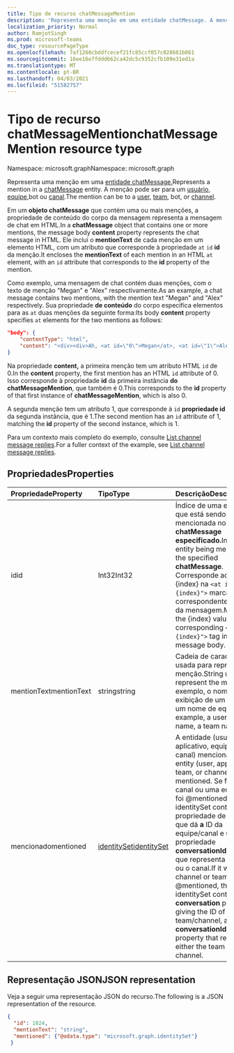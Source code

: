 ```yaml
---
title: Tipo de recurso chatMessageMention
description: 'Representa uma menção em uma entidade chatMessage. A menção pode ser para um usuário, equipe, bot ou canal. '
localization_priority: Normal
author: RamjotSingh
ms.prod: microsoft-teams
doc_type: resourcePageType
ms.openlocfilehash: 7af1260cbddfcecef21fc85ccf057c028681b061
ms.sourcegitcommit: 16ee16e7fddd662ca42dc5c9352cfb109e31ed1a
ms.translationtype: MT
ms.contentlocale: pt-BR
ms.lasthandoff: 04/03/2021
ms.locfileid: "51582757"
---
```

# <a name="chatmessagemention-resource-type"></a><span data-ttu-id="e11e6-104">Tipo de recurso chatMessageMention</span><span class="sxs-lookup"><span data-stu-id="e11e6-104">chatMessageMention resource type</span></span>

<span data-ttu-id="e11e6-105">Namespace: microsoft.graph</span><span class="sxs-lookup"><span data-stu-id="e11e6-105">Namespace: microsoft.graph</span></span>

<span data-ttu-id="e11e6-106">Representa uma menção em uma [entidade chatMessage.](chatmessage.md)</span><span class="sxs-lookup"><span data-stu-id="e11e6-106">Represents a mention in a [chatMessage](chatmessage.md) entity.</span></span> <span data-ttu-id="e11e6-107">A menção pode ser para um [usuário](user.md), [equipe,](team.md)bot ou [canal](channel.md).</span><span class="sxs-lookup"><span data-stu-id="e11e6-107">The mention can be to a [user](user.md), [team](team.md), bot, or [channel](channel.md).</span></span> 

<span data-ttu-id="e11e6-108">Em um **objeto chatMessage** que contém uma ou  mais menções, a propriedade de conteúdo do corpo da mensagem representa a mensagem de chat em HTML.</span><span class="sxs-lookup"><span data-stu-id="e11e6-108">In a **chatMessage** object that contains one or more mentions, the message body **content** property represents the chat message in HTML.</span></span> <span data-ttu-id="e11e6-109">Ele inclui o **mentionText** de cada menção em um elemento HTML, com um atributo que corresponde à propriedade `at` `id` **id** da menção.</span><span class="sxs-lookup"><span data-stu-id="e11e6-109">It encloses the **mentionText** of each mention in an HTML `at` element, with an `id` attribute that corresponds to the **id** property of the mention.</span></span>

<span data-ttu-id="e11e6-110">Como exemplo, uma mensagem de chat contém duas menções, com o texto de menção "Megan" e "Alex" respectivamente.</span><span class="sxs-lookup"><span data-stu-id="e11e6-110">As an example, a chat message contains two mentions, with the mention text "Megan" and "Alex" respectively.</span></span> <span data-ttu-id="e11e6-111">Sua propriedade **de conteúdo** do corpo especifica elementos para as `at` duas menções da seguinte forma:</span><span class="sxs-lookup"><span data-stu-id="e11e6-111">Its body **content** property specifies `at` elements for the two mentions as follows:</span></span>

``` json
"body": {
    "contentType": "html",
    "content": "<div><div>Ah, <at id=\"0\">Megan</at>, <at id=\"1\">Alex</at>, I saw them in a separate folder. Thanks!</div>\n</div>"
}
```

<span data-ttu-id="e11e6-112">Na propriedade **content,** a primeira menção tem um atributo HTML `id` de 0.</span><span class="sxs-lookup"><span data-stu-id="e11e6-112">In the **content** property, the first mention has an HTML `id` attribute of 0.</span></span> <span data-ttu-id="e11e6-113">Isso corresponde à propriedade **id** da primeira instância **do chatMessageMention**, que também é 0.</span><span class="sxs-lookup"><span data-stu-id="e11e6-113">This corresponds to the **id** property of that first instance of **chatMessageMention**, which is also 0.</span></span>

<span data-ttu-id="e11e6-114">A segunda menção tem um atributo 1, que corresponde à `id` **propriedade id** da segunda instância, que é 1.</span><span class="sxs-lookup"><span data-stu-id="e11e6-114">The second mention has an `id` attribute of 1, matching the **id** property of the second instance, which is 1.</span></span>

<span data-ttu-id="e11e6-115">Para um contexto mais completo do exemplo, consulte [List channel message replies](../api/chatmessage-list-replies.md#example).</span><span class="sxs-lookup"><span data-stu-id="e11e6-115">For a fuller context of the example, see [List channel message replies](../api/chatmessage-list-replies.md#example).</span></span>

## <a name="properties"></a><span data-ttu-id="e11e6-116">Propriedades</span><span class="sxs-lookup"><span data-stu-id="e11e6-116">Properties</span></span>

| <span data-ttu-id="e11e6-117">Propriedade</span><span class="sxs-lookup"><span data-stu-id="e11e6-117">Property</span></span>| <span data-ttu-id="e11e6-118">Tipo</span><span class="sxs-lookup"><span data-stu-id="e11e6-118">Type</span></span>|<span data-ttu-id="e11e6-119">Descrição</span><span class="sxs-lookup"><span data-stu-id="e11e6-119">Description</span></span>|
|:---------------|:--------|:----------|
|<span data-ttu-id="e11e6-120">id</span><span class="sxs-lookup"><span data-stu-id="e11e6-120">id</span></span>|<span data-ttu-id="e11e6-121">Int32</span><span class="sxs-lookup"><span data-stu-id="e11e6-121">Int32</span></span>|<span data-ttu-id="e11e6-122">Índice de uma entidade que está sendo mencionada no **chatMessage especificado.**</span><span class="sxs-lookup"><span data-stu-id="e11e6-122">Index of an entity being mentioned in the specified **chatMessage**.</span></span> <span data-ttu-id="e11e6-123">Corresponde ao valor {index} na `<at id="{index}">` marca correspondente no corpo da mensagem.</span><span class="sxs-lookup"><span data-stu-id="e11e6-123">Matches the {index} value in the corresponding `<at id="{index}">` tag in the message body.</span></span>|
|<span data-ttu-id="e11e6-124">mentionText</span><span class="sxs-lookup"><span data-stu-id="e11e6-124">mentionText</span></span>|<span data-ttu-id="e11e6-125">string</span><span class="sxs-lookup"><span data-stu-id="e11e6-125">string</span></span>|<span data-ttu-id="e11e6-126">Cadeia de caracteres usada para representar a menção.</span><span class="sxs-lookup"><span data-stu-id="e11e6-126">String used to represent the mention.</span></span> <span data-ttu-id="e11e6-127">Por exemplo, o nome de exibição de um usuário, um nome de equipe.</span><span class="sxs-lookup"><span data-stu-id="e11e6-127">For example, a user's display name, a team name.</span></span>|
|<span data-ttu-id="e11e6-128">mencionado</span><span class="sxs-lookup"><span data-stu-id="e11e6-128">mentioned</span></span>|[<span data-ttu-id="e11e6-129">identitySet</span><span class="sxs-lookup"><span data-stu-id="e11e6-129">identitySet</span></span>](identityset.md)|<span data-ttu-id="e11e6-130">A entidade (usuário, aplicativo, equipe ou canal) mencionada.</span><span class="sxs-lookup"><span data-stu-id="e11e6-130">The entity (user, application, team, or channel) that was mentioned.</span></span>  <span data-ttu-id="e11e6-131">Se foi um canal ou uma equipe que foi @mentioned, o identitySet contém uma propriedade de conversa que dá **a** ID da equipe/canal e uma propriedade **conversationIdentityType** que representa a equipe ou o canal.</span><span class="sxs-lookup"><span data-stu-id="e11e6-131">If it was a channel or team that was @mentioned, the identitySet contains a **conversation** property giving the ID of the team/channel, and a **conversationIdentityType** property that represents either the team or channel.</span></span>|


## <a name="json-representation"></a><span data-ttu-id="e11e6-132">Representação JSON</span><span class="sxs-lookup"><span data-stu-id="e11e6-132">JSON representation</span></span>

<span data-ttu-id="e11e6-133">Veja a seguir uma representação JSON do recurso.</span><span class="sxs-lookup"><span data-stu-id="e11e6-133">The following is a JSON representation of the resource.</span></span>

<!-- {
  "blockType": "resource",
  "@odata.type": "microsoft.graph.chatMessageMention"
}-->

```json
{
  "id": 1024,
  "mentionText": "string",
  "mentioned": {"@odata.type": "microsoft.graph.identitySet"}
 }
```

<!-- uuid: 8fcb5dbc-d5aa-4681-8e31-b001d5168d79
2015-10-25 14:57:30 UTC -->
<!--
{
  "type": "#page.annotation",
  "description": "chat mention resource",
  "keywords": "",
  "section": "documentation",
  "tocPath": "",
  "suppressions": []
}
-->
